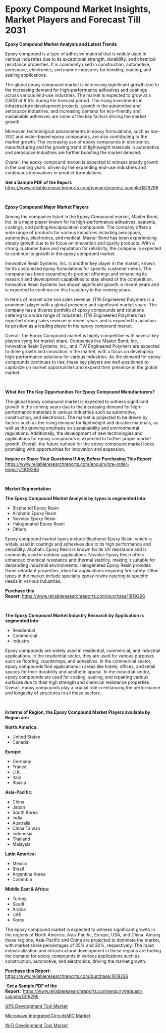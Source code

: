 <p><h1>Epoxy Compound Market Insights, Market Players and Forecast Till 2031</h1></p><p><strong>Epoxy Compound Market Analysis and Latest Trends</strong></p>
<p><p>Epoxy compound is a type of adhesive material that is widely used in various industries due to its exceptional strength, durability, and chemical resistance properties. It is commonly used in construction, automotive, aerospace, electronics, and marine industries for bonding, coating, and sealing applications.</p><p>The global epoxy compound market is witnessing significant growth due to the increasing demand for high-performance adhesives and coatings across various end-use industries. The market is expected to grow at a CAGR of 8.5% during the forecast period. The rising investments in infrastructure development projects, growth in the automotive and aerospace industries, and increasing demand for eco-friendly and sustainable adhesives are some of the key factors driving the market growth.</p><p>Moreover, technological advancements in epoxy formulations, such as low-VOC and water-based epoxy compounds, are also contributing to the market growth. The increasing use of epoxy compounds in electronics manufacturing and the growing trend of lightweight materials in automotive and aerospace industries are further boosting the market demand.</p><p>Overall, the epoxy compound market is expected to witness steady growth in the coming years, driven by the expanding end-use industries and continuous innovations in product formulations.</p></p>
<p><strong>Get a Sample PDF of the Report:&nbsp;</strong> <a href="https://www.reliableresearchreports.com/enquiry/request-sample/1819296">https://www.reliableresearchreports.com/enquiry/request-sample/1819296</a></p>
<p>&nbsp;</p>
<p><strong>Epoxy Compound Major Market Players</strong></p>
<p><p>Among the companies listed in the Epoxy Compound market, Master Bond, Inc. is a major player known for its high-performance adhesives, sealants, coatings, and potting/encapsulation compounds. The company offers a wide range of products for various industries including aerospace, automotive, electronics, and medical. Master Bond has been experiencing steady growth due to its focus on innovation and quality products. With a strong customer base and reputation for reliability, the company is expected to continue its growth in the epoxy compound market.</p><p>Innovative Resin Systems, Inc. is another key player in the market, known for its customized epoxy formulations for specific customer needs. The company has been expanding its product offerings and enhancing its research and development capabilities to stay ahead of the competition. Innovative Resin Systems has shown significant growth in recent years and is expected to continue on this trajectory in the coming years.</p><p>In terms of market size and sales revenue, ITW Engineered Polymers is a prominent player with a global presence and significant market share. The company has a diverse portfolio of epoxy compounds and solutions catering to a wide range of industries. ITW Engineered Polymers has reported strong sales revenue in recent years and is expected to maintain its position as a leading player in the epoxy compound market.</p><p>Overall, the Epoxy Compound market is highly competitive with several key players vying for market share. Companies like Master Bond, Inc., Innovative Resin Systems, Inc., and ITW Engineered Polymers are expected to drive growth and innovation in the market, with a focus on developing high-performance solutions for various industries. As the demand for epoxy compounds continues to rise, these key players are well-positioned to capitalize on market opportunities and expand their presence in the global market.</p></p>
<p>&nbsp;</p>
<p><strong>What Are The Key Opportunities For Epoxy Compound Manufacturers?</strong></p>
<p><p>The global epoxy compound market is expected to witness significant growth in the coming years due to the increasing demand for high-performance materials in various industries such as automotive, construction, and electronics. The market is projected to be driven by factors such as the rising demand for lightweight and durable materials, as well as the growing emphasis on sustainability and environmental regulations. Additionally, the development of new technologies and applications for epoxy compounds is expected to further propel market growth. Overall, the future outlook for the epoxy compound market looks promising with opportunities for innovation and expansion.</p></p>
<p><strong>Inquire or Share Your Questions If Any Before Purchasing This Report:</strong> <a href="https://www.reliableresearchreports.com/enquiry/pre-order-enquiry/1819296">https://www.reliableresearchreports.com/enquiry/pre-order-enquiry/1819296</a></p>
<p>&nbsp;</p>
<p><strong>Market Segmentation</strong></p>
<p><strong>The Epoxy Compound Market Analysis by types is segmented into:</strong></p>
<p><ul><li>Bisphenol Epoxy Resin</li><li>Aliphatic Epoxy Resin</li><li>Novolac Epoxy Resin</li><li>Halogenated Epoxy Resin</li><li>Others</li></ul></p>
<p><p>Epoxy compound market types include Bisphenol Epoxy Resin, which is widely used in coatings and adhesives due to its high performance and versatility. Aliphatic Epoxy Resin is known for its UV resistance and is commonly used in outdoor applications. Novolac Epoxy Resin offers enhanced chemical resistance and thermal stability, making it suitable for demanding industrial environments. Halogenated Epoxy Resin provides flame retardant properties, ideal for applications requiring fire safety. Other types in the market include specialty epoxy resins catering to specific needs in various industries.</p></p>
<p><strong>Purchase this Report:&nbsp;</strong><a href="https://www.reliableresearchreports.com/purchase/1819296">https://www.reliableresearchreports.com/purchase/1819296</a></p>
<p>&nbsp;</p>
<p><strong>The Epoxy Compound Market Industry Research by Application is segmented into:</strong></p>
<p><ul><li>Residential</li><li>Commercial</li><li>Industry</li></ul></p>
<p><p>Epoxy compounds are widely used in residential, commercial, and industrial applications. In the residential sector, they are used for various purposes such as flooring, countertops, and adhesives. In the commercial sector, epoxy compounds find applications in areas like hotels, offices, and retail spaces for their durability and aesthetic appeal. In the industrial sector, epoxy compounds are used for coating, sealing, and repairing various surfaces due to their high strength and chemical resistance properties. Overall, epoxy compounds play a crucial role in enhancing the performance and longevity of structures in all these sectors.</p></p>
<p>&nbsp;</p>
<p><strong>In terms of Region, the Epoxy Compound Market Players available by Region are:</strong></p>
<p>
    <p> <strong> North America: </strong>
        <ul>
            <li>United States</li>
            <li>Canada</li>
        </ul>
        </p> 
    <p> <strong> Europe: </strong>
        <ul>
            <li>Germany</li>
            <li>France</li>
            <li>U.K.</li>
            <li>Italy</li>
            <li>Russia</li>
        </ul>
        </p> 
    <p> <strong> Asia-Pacific: </strong>
        <ul>
            <li>China</li>
            <li>Japan</li>
            <li>South Korea</li>
            <li>India</li>
            <li>Australia</li>
            <li>China Taiwan</li>
            <li>Indonesia</li>
            <li>Thailand</li>
            <li>Malaysia</li>
        </ul>
        </p> 
    <p> <strong> Latin America: </strong>
        <ul>
            <li>Mexico</li>
            <li>Brazil</li>
            <li>Argentina Korea</li>
            <li>Colombia</li>
        </ul>
        </p> 
    <p> <strong> Middle East & Africa: </strong>
        <ul>
            <li>Turkey</li>
            <li>Saudi</li>
            <li>Arabia</li>
            <li>UAE</li>
            <li>Korea</li>
        </ul>
    </p>
    </p>
<p><p>The epoxy compound market is expected to witness significant growth in the regions of North America, Asia-Pacific, Europe, USA, and China. Among these regions, Asia-Pacific and China are projected to dominate the market, with market share percentages of 35% and 30%, respectively. The rapid industrialization and infrastructural development in these regions are fueling the demand for epoxy compounds in various applications such as construction, automotive, and electronics, driving the market growth.</p></p>
<p><strong>Purchase this Report: </strong><a href="https://www.reliableresearchreports.com/purchase/1819296">https://www.reliableresearchreports.com/purchase/1819296</a></p>
<p>&nbsp;<strong>Get a Sample PDF of the Report:&nbsp;&nbsp;</strong><a href="https://www.reliableresearchreports.com/enquiry/request-sample/1819296">https://www.reliableresearchreports.com/enquiry/request-sample/1819296</a></p>
<p><strong></strong></p>
<p><p><a href="https://view.publitas.com/reportprime-1/global-gps-development-tool-market-size-and-market-trends-insights-and-projections-from-2023-to-2030/">GPS Development Tool Market</a></p><p><a href="https://view.publitas.com/reportprime-1/microwave-integrated-circuitsmic-market-growth-market-trends-covid-19-impact-and-forecasts-for-period-from-2023-2030/">Microwave Integrated CircuitsMIC Market</a></p><p><a href="https://view.publitas.com/reportprime-1/wifi-development-tool-market-growth-market-trends-covid-19-impact-and-forecasts-for-period-from-2023-2030/">WiFi Development Tool Market</a></p></p>